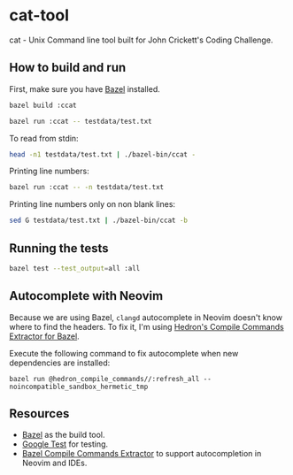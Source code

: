 # cat-tool

cat - Unix Command line tool built for John Crickett's Coding Challenge.

## How to build and run

First, make sure you have [Bazel](https://bazel.build/install) installed.

```bash
bazel build :ccat
```

```bash
bazel run :ccat -- testdata/test.txt
```

To read from stdin:

```bash
head -n1 testdata/test.txt | ./bazel-bin/ccat -
```

Printing line numbers:

```bash
bazel run :ccat -- -n testdata/test.txt
```

Printing line numbers only on non blank lines:

```bash
sed G testdata/test.txt | ./bazel-bin/ccat -b
```

## Running the tests

```bash
bazel test --test_output=all :all
```

## Autocomplete with Neovim

Because we are using Bazel, `clangd` autocomplete in Neovim doesn't know where to find the headers. To fix it, I'm using [Hedron's Compile Commands Extractor for Bazel](https://github.com/hedronvision/bazel-compile-commands-extractor).

Execute the following command to fix autocomplete when new dependencies are installed:

```
bazel run @hedron_compile_commands//:refresh_all --noincompatible_sandbox_hermetic_tmp
```

## Resources

- [Bazel](https://bazel.build/) as the build tool.
- [Google Test](https://google.github.io/googletest/) for testing.
- [Bazel Compile Commands Extractor](https://github.com/hedronvision/bazel-compile-commands-extractor) to support autocompletion in Neovim and IDEs.
